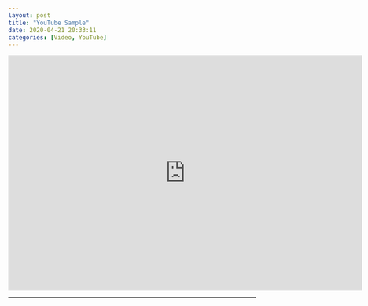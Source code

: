 ```yaml
---
layout: post
title: "YouTube Sample"
date: 2020-04-21 20:33:11
categories: [Video, YouTube]
---
```


<iframe class="madtinker_main" width="720" height="480" src="https://www.youtube.com/embed/y78W8e_zeTg" align="center" frameborder="0" allow="accelerometer; autoplay; encrypted-media; gyroscope; picture-in-picture" allowfullscreen></iframe>

---

